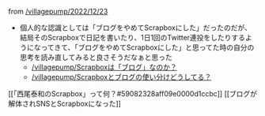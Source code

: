 
from [/villagepump/2022/12/23](https://scrapbox.io/villagepump/2022/12/23)
- 個人的な認識としては「ブログをやめてScrapboxにした」だったのだが、結局そのScrapboxで日記を書いたり、1日1回のTwitter連投をしたりするようになってきて、「ブログをやめてScrapboxにした」と思ってた時の自分の思考を読み直してみると良さそうだなぁと思った
    - [/villagepump/Scrapboxは「ブログ」なのか？](https://scrapbox.io/villagepump/Scrapboxは「ブログ」なのか？)
    - [/villagepump/Scrapboxとブログの使い分けどうしてる？](https://scrapbox.io/villagepump/Scrapboxとブログの使い分けどうしてる？)

[[「西尾泰和のScrapbox」って何？#59082328aff09e0000d1ccbc]]
[[ブログが解体されSNSとScrapboxになった]]
